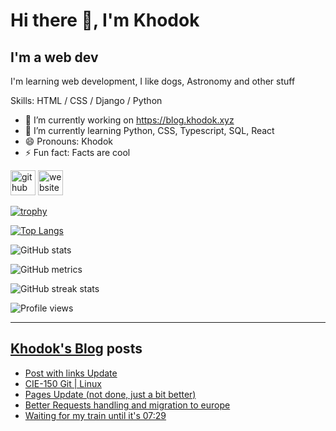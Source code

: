 # Hi there 👋, I'm Khodok

## I'm a web dev

I'm learning web development, I like dogs, Astronomy and other stuff

Skills: HTML / CSS / Django / Python

- 🔭 I’m currently working on https://blog.khodok.xyz
- 🌱 I’m currently learning Python, CSS, Typescript, SQL, React
- 😄 Pronouns: Khodok
- ⚡ Fun fact: Facts are cool

[<img src='https://cdn.jsdelivr.net/npm/simple-icons@3.0.1/icons/github.svg' alt='github' height='40'>](https://github.com/Khoding)
[<img src='https://cdn.jsdelivr.net/npm/simple-icons@3.0.1/icons/icloud.svg' alt='website' height='40'>](https://khodok.xyz)

[![trophy](https://github-profile-trophy.vercel.app/?username=Khoding)](https://github.com/ryo-ma/github-profile-trophy)

[![Top Langs](https://github-readme-stats.vercel.app/api/top-langs/?username=Khoding)](https://github.com/anuraghazra/github-readme-stats)

![GitHub stats](https://github-readme-stats.vercel.app/api?username=Khoding&show_icons=true)  

![GitHub metrics](https://metrics.lecoq.io/Khoding)  

![GitHub streak stats](https://github-readme-streak-stats.herokuapp.com/?user=Khoding)  

![Profile views](https://gpvc.arturio.dev/Khoding)  

---

## [Khodok's Blog] posts

<!-- BLOG-POST-LIST:START -->
- [Post with links Update](https://blog.khodok.xyz/post/post-with-links-update/)
- [CIE-150 Git  | Linux](https://blog.khodok.xyz/post/cie-150-git-linux/)
- [Pages Update (not done, just a bit better)](https://blog.khodok.xyz/post/pages-update-not-done-just-a-bit-better/)
- [Better Requests handling and migration to europe](https://blog.khodok.xyz/post/better-requests-handling-and-migration-to-europe/)
- [Waiting for my train until it's 07:29](https://blog.khodok.xyz/post/waiting-for-my-train-until-its-0729/)
<!-- BLOG-POST-LIST:END -->

[khodok's blog]: https://khoding.github.io/Khodirect/khoBlog "Khodok's Blog"
